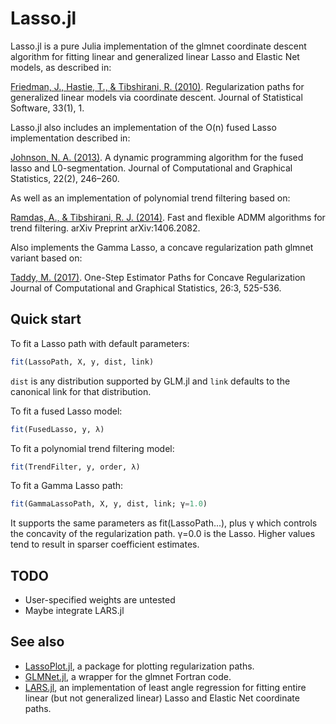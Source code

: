 # Lasso.jl

Lasso.jl is a pure Julia implementation of the glmnet coordinate
descent algorithm for fitting linear and generalized linear Lasso and
Elastic Net models, as described in:

[Friedman, J., Hastie, T., & Tibshirani, R. (2010)](http://www.jstatsoft.org/v33/i01/). Regularization paths
for generalized linear models via coordinate descent. Journal of
Statistical Software, 33(1), 1.

Lasso.jl also includes an implementation of the O(n) fused Lasso
implementation described in:

[Johnson, N. A. (2013)](https://doi.org/10.1080/10618600.2012.681238). A dynamic programming algorithm for the fused
lasso and L0-segmentation. Journal of Computational and Graphical
Statistics, 22(2), 246–260.

As well as an implementation of polynomial trend filtering based on:

[Ramdas, A., & Tibshirani, R. J. (2014)](http://arxiv.org/abs/1406.2082). Fast and flexible ADMM
algorithms for trend filtering. arXiv Preprint arXiv:1406.2082.

Also implements the Gamma Lasso, a concave regularization path glmnet variant based on:

[Taddy, M. (2017)](http://dx.doi.org/10.1080/10618600.2016.1211532). One-Step Estimator Paths for Concave Regularization
Journal of Computational and Graphical Statistics, 26:3, 525-536.

## Quick start

To fit a Lasso path with default parameters:

```julia
fit(LassoPath, X, y, dist, link)
```

`dist` is any distribution supported by GLM.jl and `link` defaults to
the canonical link for that distribution.

To fit a fused Lasso model:

```julia
fit(FusedLasso, y, λ)
```

To fit a polynomial trend filtering model:

```julia
fit(TrendFilter, y, order, λ)
```
To fit a Gamma Lasso path:

```julia
fit(GammaLassoPath, X, y, dist, link; γ=1.0)
```
It supports the same parameters as fit(LassoPath...), plus γ which controls
the concavity of the regularization path. γ=0.0 is the Lasso. Higher values
tend to result in sparser coefficient estimates.

## TODO

 - User-specified weights are untested
 - Maybe integrate LARS.jl

## See also

 - [LassoPlot.jl](https://github.com/AsafManela/LassoPlot.jl), a package for
   plotting regularization paths.
 - [GLMNet.jl](https://github.com/JuliaStats/GLMNet.jl), a wrapper for the
   glmnet Fortran code.
 - [LARS.jl](https://github.com/simonster/LARS.jl), an implementation
   of least angle regression for fitting entire linear (but not
   generalized linear) Lasso and Elastic Net coordinate paths.
